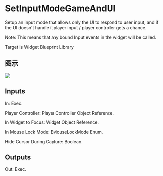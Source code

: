 # SetInputModeGameAndUI

Setup an input mode that allows only the UI to respond to user input, and if the UI doesn't handle it player input / player controller gets a chance.

Note: This means that any bound Input events in the widget will be called.

Target is Widget Blueprint Library

## 图示

![]($-20221218-19293129.png)

## Inputs

In: Exec.

Player Controller: Player Controller Object Reference.

In Widget to Focus: Widget Object Reference.

In Mouse Lock Mode: EMouseLockMode Enum.

Hide Cursor During Capture: Boolean.  

## Outputs

Out: Exec.

